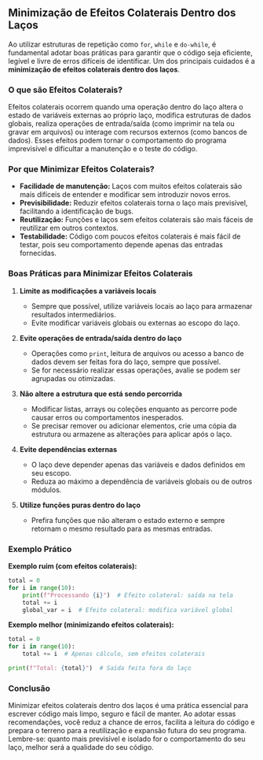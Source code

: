 
## Minimização de Efeitos Colaterais Dentro dos Laços

Ao utilizar estruturas de repetição como `for`, `while` e `do-while`, é fundamental adotar boas práticas para garantir que o código seja eficiente, legível e livre de erros difíceis de identificar. Um dos principais cuidados é a **minimização de efeitos colaterais dentro dos laços**.

### O que são Efeitos Colaterais?

Efeitos colaterais ocorrem quando uma operação dentro do laço altera o estado de variáveis externas ao próprio laço, modifica estruturas de dados globais, realiza operações de entrada/saída (como imprimir na tela ou gravar em arquivos) ou interage com recursos externos (como bancos de dados). Esses efeitos podem tornar o comportamento do programa imprevisível e dificultar a manutenção e o teste do código.

### Por que Minimizar Efeitos Colaterais?

- **Facilidade de manutenção:** Laços com muitos efeitos colaterais são mais difíceis de entender e modificar sem introduzir novos erros.
- **Previsibilidade:** Reduzir efeitos colaterais torna o laço mais previsível, facilitando a identificação de bugs.
- **Reutilização:** Funções e laços sem efeitos colaterais são mais fáceis de reutilizar em outros contextos.
- **Testabilidade:** Código com poucos efeitos colaterais é mais fácil de testar, pois seu comportamento depende apenas das entradas fornecidas.

### Boas Práticas para Minimizar Efeitos Colaterais

1. **Limite as modificações a variáveis locais**
   - Sempre que possível, utilize variáveis locais ao laço para armazenar resultados intermediários.
   - Evite modificar variáveis globais ou externas ao escopo do laço.

2. **Evite operações de entrada/saída dentro do laço**
   - Operações como `print`, leitura de arquivos ou acesso a banco de dados devem ser feitas fora do laço, sempre que possível.
   - Se for necessário realizar essas operações, avalie se podem ser agrupadas ou otimizadas.

3. **Não altere a estrutura que está sendo percorrida**
   - Modificar listas, arrays ou coleções enquanto as percorre pode causar erros ou comportamentos inesperados.
   - Se precisar remover ou adicionar elementos, crie uma cópia da estrutura ou armazene as alterações para aplicar após o laço.

4. **Evite dependências externas**
   - O laço deve depender apenas das variáveis e dados definidos em seu escopo.
   - Reduza ao máximo a dependência de variáveis globais ou de outros módulos.

5. **Utilize funções puras dentro do laço**
   - Prefira funções que não alteram o estado externo e sempre retornam o mesmo resultado para as mesmas entradas.

### Exemplo Prático

**Exemplo ruim (com efeitos colaterais):**
```python
total = 0
for i in range(10):
    print(f"Processando {i}")  # Efeito colateral: saída na tela
    total += i
    global_var = i  # Efeito colateral: modifica variável global
```

**Exemplo melhor (minimizando efeitos colaterais):**
```python
total = 0
for i in range(10):
    total += i  # Apenas cálculo, sem efeitos colaterais

print(f"Total: {total}")  # Saída feita fora do laço
```

### Conclusão

Minimizar efeitos colaterais dentro dos laços é uma prática essencial para escrever código mais limpo, seguro e fácil de manter. Ao adotar essas recomendações, você reduz a chance de erros, facilita a leitura do código e prepara o terreno para a reutilização e expansão futura do seu programa. Lembre-se: quanto mais previsível e isolado for o comportamento do seu laço, melhor será a qualidade do seu código.
```
